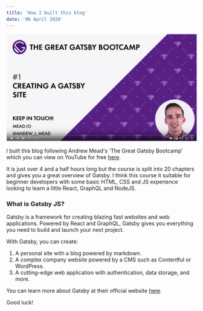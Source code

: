 ```yaml
---
title: 'How I built this blog'
date: '06 April 2020'
---
```


[![Andrew Mead's Gatsby Course](./gatsby-course.png)](https://www.youtube.com/watch?v=8t0vNu2fCCM)

I built this blog following Andrew Mead's 'The Great Gatsby Bootcamp' which you can view on YouTube for free [here](https://www.youtube.com/watch?v=8t0vNu2fCCM).

It is just over 4 and a half hours long but the course is split into 20 chapters and gives you a great overview of Gatsby. I think this course it suitable for beginner developers with some basic HTML, CSS and JS experience looking to learn a little React, GraphQL and NodeJS.

### What is Gatsby JS?

Gatsby is a framework for creating blazing fast websites and web applications. Powered by React and GraphQL, Gatsby gives you everything you need to build and launch your next project.

With Gatsby, you can create:

1. A personal site with a blog powered by markdown.
2. A complex company website powered by a CMS such as Contentful or WordPress.
3. A cutting-edge web application with authentication, data storage, and more.

You can learn more about Gatsby at their official website [here](https://www.gatsbyjs.org/).

Good luck!
